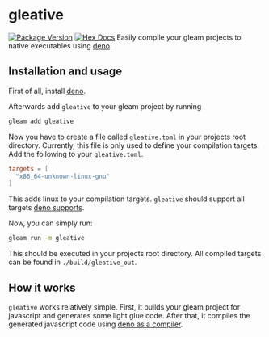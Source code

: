 # gleative

[![Package Version](https://img.shields.io/hexpm/v/gleative)](https://hex.pm/packages/gleanative)
[![Hex Docs](https://img.shields.io/badge/hex-docs-ffaff3)](https://hexdocs.pm/gleative/)
Easily compile your gleam projects to native executables using [deno](https://deno.com/).

## Installation and usage

First of all, install [deno](https://docs.deno.com/runtime/manual/#install-deno).

Afterwards add `gleative` to your gleam project by running

```sh
gleam add gleative
```

Now you have to create a file called `gleative.toml` in your projects root directory.
Currently, this file is only used to define your compilation targets. Add the following to your
`gleative.toml`.

```toml
targets = [
  "x86_64-unknown-linux-gnu"
]
```

This adds linux to your compilation targets. `gleative` should support all targets
[deno supports](https://docs.deno.com/runtime/manual/tools/compiler#cross-compilation).

Now, you can simply run:

```sh
gleam run -m gleative
```

This should be executed in your projects root directory. All compiled targets can be found in
`./build/gleative_out`.

## How it works

`gleative` works relatively simple. First, it builds your gleam project for javascript and generates
some light glue code. After that, it compiles the generated javascript code using 
[deno as a compiler](https://docs.deno.com/runtime/manual/tools/compiler).
